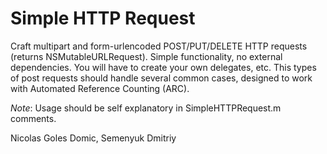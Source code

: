 # Simple HTTP Request

Craft multipart and form-urlencoded POST/PUT/DELETE HTTP requests (returns NSMutableURLRequest). 
Simple functionality, no external dependencies. You will have to create your own 
delegates, etc. This types of post requests should handle several common cases, 
designed to work with Automated Reference Counting (ARC).

*Note*: Usage should be self explanatory in SimpleHTTPRequest.m comments.

Nicolas Goles Domic, Semenyuk Dmitriy
